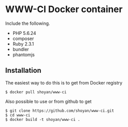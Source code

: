 # WWW-CI Docker container

Include the following.

* PHP 5.6.24
* composer
* Ruby 2.3.1
* bundler
* phantomjs


## Installation

The easiest way to do this is to get from Docker registry

```
$ docker pull shoyan/www-ci
```

Also possible to use or from github to get

```
$ git clone https://github.com/shoyan/www-ci.git
$ cd www-ci
$ docker build -t shoyan/www-ci .
```
